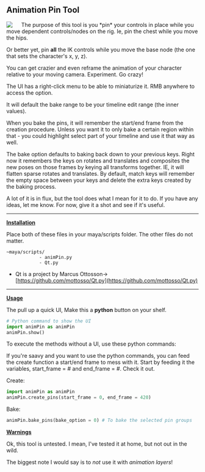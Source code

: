 ## Animation Pin Tool

<img align="left" style="float: left; padding-right: 20px" src="https://i.imgur.com/yEG1920.png">
The purpose of this tool is you *pin* your controls in place while you move dependent controls/nodes on the rig.
Ie, pin the chest while you move the hips. 

Or better yet, pin **all** the IK controls while you move the base node (the one that sets the character's x, y, z). 

You can get crazier and even reframe the animation of your character relative to your moving camera. Experiment. Go crazy!

The UI has a right-click menu to be able to miniaturize it. RMB anywhere to access the option.


It will default the bake range to be your timeline edit range (the inner values). 

When you bake the pins, it will remember the start/end frame from the creation procedure. Unless you want it to only bake a certain region within that - you could highlight select part of your timeline and use it that way as well.

The bake option defaults to baking back down to your previous keys. Right now it remembers the keys on rotates and translates and composites the new poses on those frames by keying all transforms together. IE, it will flatten sparse rotates and translates. By default, match keys will remember the empty space between your keys and delete the extra keys created by the baking process.

A lot of it is in flux, but the tool does what I mean for it to do. If you have any ideas, let me know. For now, give it a shot and see if it's useful.



---
**[Installation](#installation)**

Place both of these files in your maya/scripts folder. 
The other files do not matter.

```
~maya/scripts/
            - animPin.py
            - Qt.py
```

- Qt is a project by Marcus Ottosson-> [https://github.com/mottosso/Qt.py](https://github.com/mottosso/Qt.py)

---

**[Usage](#usage)**

The pull up a quick UI, Make this a <b>python</b> button on your shelf. 

```python
# Python command to show the UI
import animPin as animPin
animPin.show()
```

To execute the methods without a UI, use these python commands:

If you're saavy and you want to use the python commands, you can feed the create function a start/end frame to mess with it. Start by feeding it the variables, start_frame = # and end_frame = #. Check it out.

Create:
```python
import animPin as animPin
animPin.create_pins(start_frame = 0, end_frame = 420)
```

Bake:
```python
animPin.bake_pins(bake_option = 0) # To bake the selected pin groups
```

**[Warnings](#warnings)**

Ok, this tool is untested. I mean, I've tested it at home, but not out 
in the wild.

The biggest note I would say is to *not* use it with _animation layers_!
